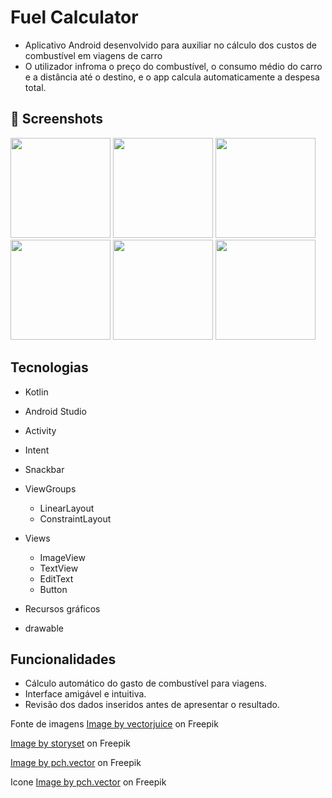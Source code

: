 # Fuel Calculator
- Aplicativo Android desenvolvido para auxiliar no cálculo dos custos de combustível em viagens de carro
- O utilizador infroma o preço do combustível, o consumo médio do carro e a distância até o destino, e o app calcula automaticamente a despesa total.
## :camera_flash: Screenshots

<img src ="https://github.com/HevellynSL/calculadoraimc_/assets/155830522/ed4d173a-cd4f-46d6-9035-7af5cbda407a" width = 160/> <img src ="https://github.com/HevellynSL/calculadoraimc_/assets/155830522/f2c82fb5-5a5b-4869-a421-bc3e9d5fa20b" width = 160/>  <img src ="https://github.com/HevellynSL/calculadoraimc_/assets/155830522/27644560-a720-4fe5-b3dc-2caecbe6d053" width = 160/> <img src="https://github.com/HevellynSL/calculadoraimc_/assets/155830522/dcf5312d-d292-4ebe-ac06-d3f312eed44a" width = 160/>  <img src ="https://github.com/HevellynSL/calculadoraimc_/assets/155830522/a21f38fa-b811-4fe5-8dda-f71caf64be83" width = 160/> <img src = "https://github.com/HevellynSL/calculadoraimc_/assets/155830522/591b13d9-e519-4c84-8f9f-d50b3f4ca815" width = 160/>

## Tecnologias

- Kotlin
- Android Studio
- Activity
- Intent
- Snackbar

- ViewGroups
  - LinearLayout
  - ConstraintLayout

 - Views 
   - ImageView
   - TextView
   - EditText
   - Button
  
  - Recursos gráficos
   - drawable

## Funcionalidades
- Cálculo automático do gasto de combustível para viagens.
- Interface amigável e intuitiva.
- Revisão dos dados inseridos antes de apresentar o resultado.

Fonte de imagens 
<a href="https://www.freepik.com/free-vector/sightseeing-tour-landmark-visit-milestone-accomplishment-moving-forward-roadmap-progress-decorative-design-element-gps-navigation-location-pin_12146023.htm">Image by vectorjuice</a> on Freepik

<a href="https://www.freepik.com/free-vector/front-car-concept-illustration_20863876.htm">Image by storyset</a> on Freepik

<a href="https://www.freepik.com/free-vector/upset-man-filling-tank-car-with-gasoline-biodiesel-happy-person-saving-money-by-riding-skateboard-flat-vector-illustration-finances-economy-fuel-transportation-concept-banner_24645016.htm">Image by pch.vector</a> on Freepik 

Icone
<a href="https://www.freepik.com/free-vector/upset-man-filling-tank-car-with-gasoline-biodiesel-happy-person-saving-money-by-riding-skateboard-flat-vector-illustration-finances-economy-fuel-transportation-concept-banner_24645016.htm">Image by pch.vector</a> on Freepik
